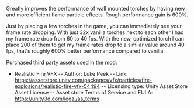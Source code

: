 Greatly improves the performance of wall mounted torches by having new and more efficient flame particle effects. Rough performance gain is 600%.

Just by placing a few torches in the game, you can immediately see your frame rate dropping. With just 32x vanilla torches next to each other I had my frame rate drop from 60 to 40 fps. With the new, optimized torch I can place 200 of them to get my frame rates drop to a similar value around 40 fps, that's roughly 600% better performance compared to vanilla.

Purchased third party assets used in the mod:
- Realistic Fire VFX
 -- Author: Luke Peek
 -- Link: https://assetstore.unity.com/packages/vfx/particles/fire-explosions/realistic-fire-vfx-54494
 -- Licensing type: Unity Asset Store Asset License
 -- Asset store Terms of Service and EULA: https://unity3d.com/legal/as_terms
